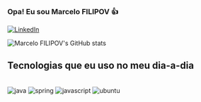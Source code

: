 ### Opa! Eu sou Marcelo FILIPOV 👍

[![LinkedIn](https://img.shields.io/badge/LinkedIn-0077B5?style=for-the-badge&logo=linkedin&logoColor=white)](https://www.linkedin.com/in/marcelo-filipov-mba-a902b49/)

![Marcelo FILIPOV's GitHub stats](https://github-readme-stats.vercel.app/api?username=marcelofilipov&theme=graywhite&show_icons=true)

## Tecnologias que eu uso no meu dia-a-dia

<div style="display: inline_block"><br>
    <img align="center" alt="java" src="https://img.shields.io/badge/Java-ED8B00?style=for-the-badge&logo=java&logoColor=white" />
    <img align="center" alt="spring" src="https://img.shields.io/badge/Spring-6DB33F?style=for-the-badge&logo=spring&logoColor=white" />
    <img align="center" alt="javascript" src=https://img.shields.io/badge/JavaScript-F7DF1E?style=for-the-badge&logo=javascript&logoColor=black />
    <img align="center" alt="ubuntu" src="https://img.shields.io/badge/Ubuntu-E95420?style=for-the-badge&logo=ubuntu&logoColor=white" />
</div>
